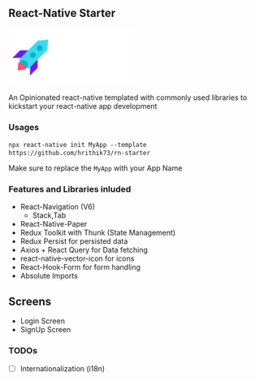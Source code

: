 ## React-Native Starter

![Logo](./template/src/assets/images/logo.png)

An Opinionated react-native templated with commonly used libraries to kickstart your react-native app development

### Usages

```
npx react-native init MyApp --template https://github.com/hrithik73/rn-starter
```

Make sure to replace the `MyApp` with your App Name

### Features and Libraries inluded

- React-Navigation (V6)
  - Stack,Tab
- React-Native-Paper
- Redux Toolkit with Thunk (State Management)
- Redux Persist for persisted data
- Axios + React Query for Data fetching
- react-native-vector-icon for icons
- React-Hook-Form for form handling
- Absolute Imports

## Screens

- Login Screen
- SignUp Screen

### TODOs

- [ ] Internationalization (i18n)
